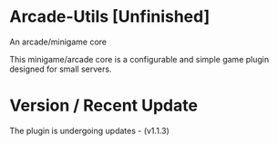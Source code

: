 # Arcade-Utils [Unfinished]
An arcade/minigame core

This minigame/arcade core is a configurable and simple game plugin designed for small servers.

# Version / Recent Update
The plugin is undergoing updates - (v1.1.3)
